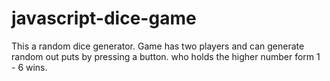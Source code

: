 # javascript-dice-game
This a random dice generator. Game has two players and can generate random out puts by pressing a button. who holds the higher number form 1 - 6 wins.
